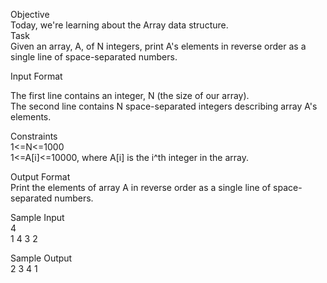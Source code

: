 Objective</br>
Today, we're learning about the Array data structure. </br>
Task</br>
Given an array, A, of N integers, print A's elements in reverse order as a single line of space-separated numbers.</br>

Input Format</br>

The first line contains an integer, N (the size of our array).</br>
The second line contains N space-separated integers describing array A's elements.</br>

Constraints</br>
1<=N<=1000</br>
1<=A[i]<=10000, where A[i] is the i^th integer in the array.</br>

Output Format</br>
Print the elements of array A in reverse order as a single line of space-separated numbers.</br>

Sample Input</br>
4</br>
1 4 3 2</br>

Sample Output</br>
2 3 4 1</br>

